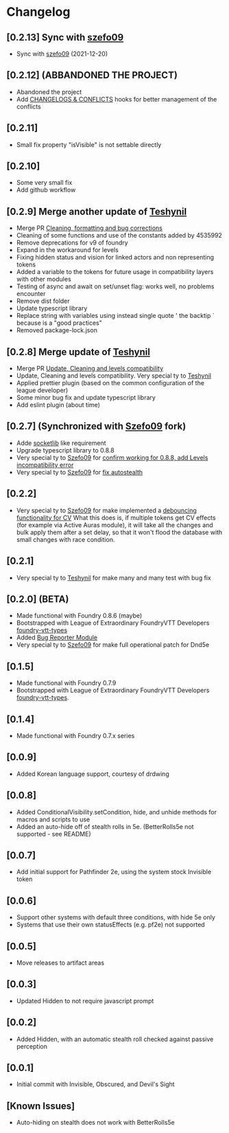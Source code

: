 # Changelog

## [0.2.13] Sync with [szefo09](https://github.com/szefo09/conditional-visibility)

- Sync with [szefo09](https://github.com/szefo09/conditional-visibility) (2021-12-20)

## [0.2.12] (ABBANDONED THE PROJECT)

- Abandoned the project
- Add [CHANGELOGS & CONFLICTS](https://github.com/theripper93/libChangelogs) hooks for better management of the conflicts

## [0.2.11] 

- Small fix property "isVisible" is not settable directly

## [0.2.10] 

- Some very small fix
- Add github workflow

## [0.2.9] Merge another update of [Teshynil](https://github.com/Teshynil)

- Merge PR [Cleaning, formatting and bug corrections](https://github.com/p4535992/conditional-visibility/pull/3)
- Cleaning of some functions and use of the constants added by 4535992
- Remove deprecations for v9 of foundry
- Expand in the workaround for levels
- Fixing hidden status and vision for linked actors and non representing tokens
- Added a variable to the tokens for future usage in compatibility layers with other modules
- Testing of async and await on set/unset flag: works well, no problems encounter
- Remove dist folder
- Update typescript library
- Replace string with variables using instead single quote ' the backtip ` because is a "good practices"
- Removed package-lock.json

## [0.2.8] Merge update of [Teshynil](https://github.com/Teshynil)

- Merge PR [Update, Cleaning and levels compatibility](https://github.com/p4535992/conditional-visibility/pull/2/)
- Update, Cleaning and levels compatibility. Very special ty to  [Teshynil](https://github.com/Teshynil)
- Applied prettier plugin (based on the common configuration of the league developer)
- Some minor bug fix and update typescript library
- Add eslint plugin (about time)

## [0.2.7] (Synchronized with [Szefo09](https://github.com/szefo09) fork)

- Adde [socketlib](https://github.com/manuelVo/foundryvtt-socketlib) like requirement
- Upgrade typescript library to 0.8.8
- Very special ty to [Szefo09](https://github.com/szefo09) for [confirm working for 0.8.8, add Levels incompatibility error](https://github.com/szefo09/conditional-visibility/commit/6a031ef537ea580e478e6249fcff38f635b23a03)
- Very special ty to [Szefo09](https://github.com/szefo09) for [fix autostealth](https://github.com/szefo09/conditional-visibility/commit/3cbde848c9d1c1a6982e2210a8e32ab87bd2dcc4)

## [0.2.2]

- Very special ty to [Szefo09](https://github.com/szefo09) for make implemented a [debouncing functionality for CV](https://github.com/szefo09/conditional-visibility/commit/c2f3b9aa20d3bf4c37aec8e9eaf83b76bd532521)
What this does is, if multiple tokens get CV effects (for example via Active Auras module), it will take all the changes and bulk apply them after a set delay, so that it won't flood the database with small changes with race condition.

## [0.2.1]

- Very special ty to [Teshynil](https://github.com/Teshynil) for make many and many test with bug fix

## [0.2.0] (BETA)

- Made functional with Foundry 0.8.6 (maybe)
- Bootstrapped with League of Extraordinary FoundryVTT Developers  [foundry-vtt-types](https://github.com/League-of-Foundry-Developers/foundry-vtt-types)
- Added [Bug Reporter Module](https://foundryvtt.com/packages/bug-reporter/)
- Very special ty to [Szefo09](https://github.com/szefo09) for make full operational patch for Dnd5e

## [0.1.5]

-  Made functional with Foundry 0.7.9
-  Bootstrapped with League of Extraordinary FoundryVTT Developers  [foundry-vtt-types](https://github.com/League-of-Foundry-Developers/foundry-vtt-types).

## [0.1.4]
- Made functional with Foundry 0.7.x series

## [0.0.9]
- Added Korean language support, courtesy of drdwing
  
## [0.0.8]
- Added ConditionalVisibility.setCondition, hide, and unhide methods for macros and scripts to use
- Added an auto-hide off of stealth rolls in 5e.  (BetterRolls5e not supported - see README)

## [0.0.7]
- Add initial support for Pathfinder 2e, using the system stock Invisible token

## [0.0.6]
- Support other systems with default three conditions, with hide 5e only
- Systems that use their own statusEffects (e.g. pf2e) not supported
  
## [0.0.5]
- Move releases to artifact areas

## [0.0.3]
- Updated Hidden to not require javascript prompt

## [0.0.2]
- Added Hidden, with an automatic stealth roll checked against passive perception

## [0.0.1]
- Initial commit with Invisible, Obscured, and Devil's Sight

## [Known Issues]
- Auto-hiding on stealth does not work with BetterRolls5e
